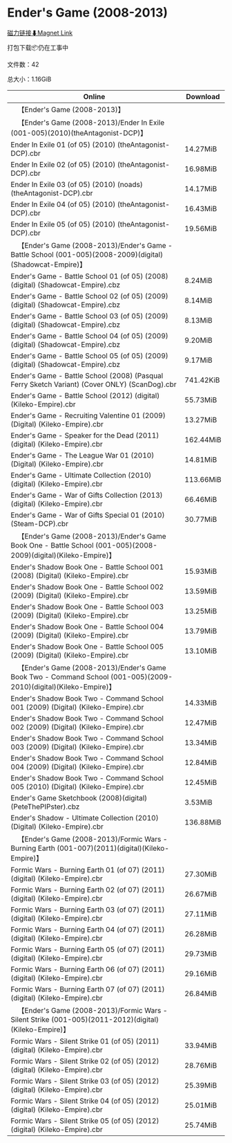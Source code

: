 # Ender's Game (2008-2013)

[磁力链接⬇Magnet Link](magnet:?xt=urn:btih:8659952ba14cef5e655191e13502f1e781c3322c&dn=Ender%27s%20Game%20%282008-2013%29)

打包下载📦仍在工事中

文件数：42

总大小：1.16GiB

Online | Download
--- | ---
&emsp;【Ender's Game (2008-2013)】 | 
&emsp;【Ender's Game (2008-2013)/Ender In Exile (001-005)(2010)(theAntagonist-DCP)】 | 
Ender In Exile 01 (of 05) (2010) (theAntagonist-DCP).cbr | 14.27MiB
Ender In Exile 02 (of 05) (2010) (theAntagonist-DCP).cbr | 16.98MiB
Ender In Exile 03 (of 05) (2010) (noads) (theAntagonist-DCP).cbr | 14.17MiB
Ender In Exile 04 (of 05) (2010) (theAntagonist-DCP).cbr | 16.43MiB
Ender In Exile 05 (of 05) (2010) (theAntagonist-DCP).cbr | 19.56MiB
&emsp;【Ender's Game (2008-2013)/Ender's Game - Battle School (001-005)(2008-2009)(digital)(Shadowcat-Empire)】 | 
Ender's Game - Battle School 01 (of 05) (2008) (digital) (Shadowcat-Empire).cbz | 8.24MiB
Ender's Game - Battle School 02 (of 05) (2009) (digital) (Shadowcat-Empire).cbz | 8.14MiB
Ender's Game - Battle School 03 (of 05) (2009) (digital) (Shadowcat-Empire).cbz | 8.13MiB
Ender's Game - Battle School 04 (of 05) (2009) (digital) (Shadowcat-Empire).cbz | 9.20MiB
Ender's Game - Battle School 05 (of 05) (2009) (digital) (Shadowcat-Empire).cbz | 9.17MiB
Ender's Game - Battle School (2008) (Pasqual Ferry Sketch Variant) (Cover ONLY) (ScanDog).cbr | 741.42KiB
Ender's Game - Battle School (2012) (digital) (Kileko-Empire).cbr | 55.73MiB
Ender's Game - Recruiting Valentine 01 (2009) (Digital) (Kileko-Empire).cbr | 13.27MiB
Ender's Game - Speaker for the Dead (2011) (digital) (Kileko-Empire).cbr | 162.44MiB
Ender's Game - The League War 01 (2010) (Digital) (Kileko-Empire).cbr | 14.81MiB
Ender's Game - Ultimate Collection (2010) (digital) (Kileko-Empire).cbr | 113.66MiB
Ender's Game - War of Gifts Collection (2013) (digital) (Kileko-Empire).cbr | 66.46MiB
Ender's Game - War of Gifts Special 01 (2010) (Steam-DCP).cbr | 30.77MiB
&emsp;【Ender's Game (2008-2013)/Ender's Game Book One - Battle School (001-005)(2008-2009)(digital)(Kileko-Empire)】 | 
Ender's Shadow Book One - Battle School 001 (2008) (Digital) (Kileko-Empire).cbr | 15.93MiB
Ender's Shadow Book One - Battle School 002 (2009) (Digital) (Kileko-Empire).cbr | 13.59MiB
Ender's Shadow Book One - Battle School 003 (2009) (Digital) (Kileko-Empire).cbr | 13.25MiB
Ender's Shadow Book One - Battle School 004 (2009) (Digital) (Kileko-Empire).cbr | 13.79MiB
Ender's Shadow Book One - Battle School 005 (2009) (Digital) (Kileko-Empire).cbr | 13.10MiB
&emsp;【Ender's Game (2008-2013)/Ender's Game Book Two - Command School (001-005)(2009-2010)(digital)(Kileko-Empire)】 | 
Ender's Shadow Book Two - Command School 001 (2009) (Digital) (Kileko-Empire).cbr | 14.33MiB
Ender's Shadow Book Two - Command School 002 (2009) (Digital) (Kileko-Empire).cbr | 12.47MiB
Ender's Shadow Book Two - Command School 003 (2009) (Digital) (Kileko-Empire).cbr | 13.34MiB
Ender's Shadow Book Two - Command School 004 (2009) (Digital) (Kileko-Empire).cbr | 12.84MiB
Ender's Shadow Book Two - Command School 005 (2010) (Digital) (Kileko-Empire).cbr | 12.45MiB
Ender's Game Sketchbook (2008)(digital)(PeteThePIPster).cbz | 3.53MiB
Ender's Shadow - Ultimate Collection (2010) (Digital) (Kileko-Empire).cbr | 136.88MiB
&emsp;【Ender's Game (2008-2013)/Formic Wars - Burning Earth (001-007)(2011)(digital)(Kileko-Empire)】 | 
Formic Wars - Burning Earth 01 (of 07) (2011) (digital) (Kileko-Empire).cbr | 27.30MiB
Formic Wars - Burning Earth 02 (of 07) (2011) (digital) (Kileko-Empire).cbr | 26.67MiB
Formic Wars - Burning Earth 03 (of 07) (2011) (digital) (Kileko-Empire).cbr | 27.11MiB
Formic Wars - Burning Earth 04 (of 07) (2011) (digital) (Kileko-Empire).cbr | 26.28MiB
Formic Wars - Burning Earth 05 (of 07) (2011) (digital) (Kileko-Empire).cbr | 29.73MiB
Formic Wars - Burning Earth 06 (of 07) (2011) (digital) (Kileko-Empire).cbr | 29.16MiB
Formic Wars - Burning Earth 07 (of 07) (2011) (digital) (Kileko-Empire).cbr | 26.84MiB
&emsp;【Ender's Game (2008-2013)/Formic Wars - Silent Strike (001-005)(2011-2012)(digital)(Kileko-Empire)】 | 
Formic Wars - Silent Strike 01 (of 05) (2011) (digital) (Kileko-Empire).cbr | 33.94MiB
Formic Wars - Silent Strike 02 (of 05) (2012) (digital) (Kileko-Empire).cbr | 28.76MiB
Formic Wars - Silent Strike 03 (of 05) (2012) (digital) (Kileko-Empire).cbr | 25.39MiB
Formic Wars - Silent Strike 04 (of 05) (2012) (digital) (Kileko-Empire).cbr | 25.01MiB
Formic Wars - Silent Strike 05 (of 05) (2012) (digital) (Kileko-Empire).cbr | 25.74MiB